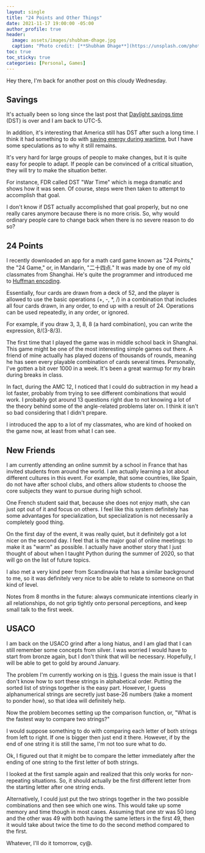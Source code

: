 ```yaml
---
layout: single
title: "24 Points and Other Things"
date: 2021-11-17 19:00:00 -05:00
author_profile: true
header: 
  image: assets/images/shubham-dhage.jpg
  caption: "Photo credit: [**Shubham Dhage**](https://unsplash.com/photos/TbhRAV5xDtA)"
toc: true
toc_sticky: true
categories: [Personal, Games]
---
```


Hey there, I'm back for another post on this cloudy Wednesday. 

## Savings

It's actually been so long since the last post that [Daylight savings time](https://en.wikipedia.org/wiki/Daylight_saving_time) (DST) is over and I am back to UTC-5. 

In addition, it's interesting that America still has DST after such a long time. I think it had something to do with [saving energy during wartime](https://www.timeanddate.com/time/us/daylight-saving-usa.html), but I have some speculations as to why it still remains. 

It's very hard for large groups of people to make changes, but it is quite easy for people to adapt. If people can be convinced of a critical situation, they will try to make the situation better. 

For instance, FDR called DST "War Time" which is mega dramatic and shows how it was seen. Of course, steps were then taken to attempt to accomplish that goal. 

I don't know if DST actually accomplished that goal properly, but no one really cares anymore because there is no more crisis. So, why would ordinary people care to change back when there is no severe reason to do so?

## 24 Points

I recently downloaded an app for a math card game known as "24 Points," the "24 Game," or, in Mandarin, "二十四点." It was made by one of my old classmates from Shanghai. He's quite the programmer and introduced me to [Huffman encoding](http://web.stanford.edu/class/archive/cs/cs106b/cs106b.1178/assn/huffman.pdf). 

Essentially, four cards are drawn from a deck of 52, and the player is allowed to use the basic operations (+, -, *, /) in a combination that includes all four cards drawn, in any order, to end up with a result of 24. Operations can be used repeatedly, in any order, or ignored. 

For example, if you draw 3, 3, 8, 8 (a hard combination), you can write the expression, 8/(3-8/3).

The first time that I played the game was in middle school back in Shanghai. This game might be one of the most interesting simple games out there. A friend of mine actually has played dozens of thousands of rounds, meaning he has seen every playable combination of cards several times. Personally, I've gotten a bit over 1000 in a week. It's been a great warmup for my brain during breaks in class. 

In fact, during the AMC 12, I noticed that I could do subtraction in my head a lot faster, probably from trying to see different combinations that would work. I probably got around 13 questions right due to not knowing a lot of the theory behind some of the angle-related problems later on. I think it isn't so bad considering that I didn't prepare. 

I introduced the app to a lot of my classmates, who are kind of hooked on the game now, at least from what I can see. 

## New Friends

I am currently attending an online summit by a school in France that has invited students from around the world. I am actually learning a lot about different cultures in this event. For example, that some countries, like Spain, do not have after school clubs, and others allow students to choose the core subjects they want to pursue during high school. 

One French student said that, because she does not enjoy math, she can just opt out of it and focus on others. I feel like this system definitely has some advantages for specialization, but specialization is not necessarily a completely good thing. 

On the first day of the event, it was really quiet, but it definitely got a lot nicer on the second day. I feel that is the major goal of online meetings: to make it as "warm" as possible. I actually have another story that I just thought of about when I taught Python during the summer of 2020, so that will go on the list of future topics. 

I also met a very kind peer from Scandinavia that has a similar background to me, so it was definitely very nice to be able to relate to someone on that kind of level. 

Notes from 8 months in the future: always communicate intentions clearly in all relationships, do not grip tightly onto personal perceptions, and keep small talk to the first week. 

## USACO

I am back on the USACO grind after a long hiatus, and I am glad that I can still remember some concepts from silver. I was worried I would have to start from bronze again, but I don't think that will be necessary. Hopefully, I will be able to get to gold by around January. 

The problem I'm currently working on is [this](https://codeforces.com/problemset/problem/632/C). I guess the main issue is that I don't know how to sort these strings in alphabetical order. Putting the sorted list of strings together is the easy part. However, I guess alphanumerical strings are secretly just base-26 numbers (take a moment to ponder how), so that idea will definitely help. 

Now the problem becomes setting up the comparison function, or, "What is the fastest way to compare two strings?" 

I would suppose something to do with comparing each letter of both strings from left to right. If one is bigger then just end it there. However, if by the end of one string it is still the same, I'm not too sure what to do.

Ok, I figured out that it might be to compare the letter immediately after the ending of one string to the first letter of both strings. 

I looked at the first sample again and realized that this only works for non-repeating situations. So, it should actually be the first different letter from the starting letter after one string ends. 

Alternatively, I could just put the two strings together in the two possible combinations and then see which one wins. This would take up some memory and time though in most cases. Assuming that one str was 50 long and the other was 49 with both having the same letters in the first 49, then it would take about twice the time to do the second method compared to the first. 

Whatever, I'll do it tomorrow, cy@.